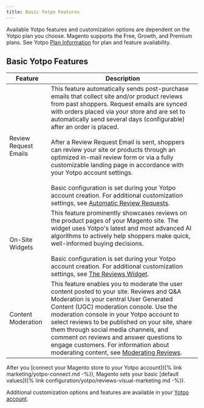 ```yaml
---
title: Basic Yotpo Features
---
```


Available Yotpo features and customization options are dependent on the Yotpo plan you choose. Magento supports the Free, Growth, and Premium plans. See Yotpo [Plan Information](https://www.yotpo.com/pricing/) for plan and feature availability.

## Basic Yotpo Features

|Feature|Description|
|---|---|
|Review Request Emails|This feature automatically sends post-purchase emails that collect site and/or product reviews from past shoppers. Request emails are synced with orders placed via your store and are set to automatically send several days (configurable) after an order is placed.<br/><br/>After a Review Request Email is sent, shoppers can review your site or products through an optimized in-mail review form or via a fully customizable landing page in accordance with your Yotpo account settings.<br/><br/>Basic configuration is set during your Yotpo account creation. For additional customization settings, see [Automatic Review Requests](https://support.yotpo.com/en/article/automatic-review-requests).|
|On-Site Widgets|This feature prominently showcases reviews on the product pages of your Magento site. The widget uses Yotpo's latest and most advanced AI algorithms to actively help shoppers make quick, well-informed buying decisions.<br/><br/>Basic configuration is set during your Yotpo account creation. For additional customization settings, see [The Reviews Widget](https://support.yotpo.com/en/article/the-reviews-widget-7793371).
|Content Moderation|This feature enables you to moderate the user content posted to your site. Reviews and Q&A Moderation is your central User Generated Content (UGC) moderation console. Use the moderation console in your Yotpo account to select reviews to be published on your site, share them through social media channels, and comment on reviews and answer questions to engage customers. For information about moderating content, see [Moderating Reviews](https://support.yotpo.com/en/article/moderating-reviews-4912987).

After you [connect your Magento store to your Yotpo account]({% link marketing/yotpo-connect.md -%}), Magento sets your basic [default values]({% link configuration/yotpo/reviews-visual-marketing.md -%}).

Additional customization options and features are available in your [Yotpo account](https://yap.yotpo.com/#/home).